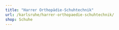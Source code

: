 ```yaml
---
title: "Harrer Orthopädie-Schuhtechnik"
url: /karlsruhe/harrer-orthopaedie-schuhtechnik/
shop: Schuhe
---
```

